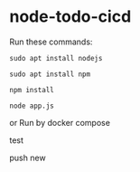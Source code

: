 # node-todo-cicd

Run these commands:


`sudo apt install nodejs`


`sudo apt install npm`


`npm install`

`node app.js`

or Run by docker compose

test

push
new
